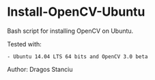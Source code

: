 Install-OpenCV-Ubuntu
=====================

Bash script for installing OpenCV on Ubuntu.

Tested with:

    - Ubuntu 14.04 LTS 64 bits and OpenCV 3.0 beta


Author: Dragos Stanciu
